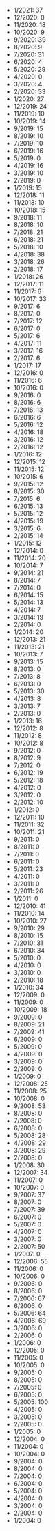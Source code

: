 *  1/2021: 37
*  12/2020: 0
*  11/2020: 18
*  10/2020: 9
*  9/2020: 39
*  8/2020: 9
*  7/2020: 31
*  6/2020: 4
*  5/2020: 29
*  4/2020: 0
*  3/2020: 4
*  2/2020: 33
*  1/2020: 27
*  12/2019: 24
*  11/2019: 10
*  10/2019: 14
*  9/2019: 15
*  8/2019: 10
*  7/2019: 10
*  6/2019: 16
*  5/2019: 0
*  4/2019: 16
*  3/2019: 10
*  2/2019: 0
*  1/2019: 15
*  12/2018: 11
*  11/2018: 10
*  10/2018: 15
*  9/2018: 11
*  8/2018: 10
*  7/2018: 21
*  6/2018: 21
*  5/2018: 10
*  4/2018: 38
*  3/2018: 26
*  2/2018: 17
*  1/2018: 26
*  12/2017: 11
*  11/2017: 6
*  10/2017: 33
*  9/2017: 6
*  8/2017: 0
*  7/2017: 12
*  6/2017: 0
*  5/2017: 6
*  4/2017: 11
*  3/2017: 16
*  2/2017: 6
*  1/2017: 17
*  12/2016: 0
*  11/2016: 6
*  10/2016: 0
*  9/2016: 0
*  8/2016: 6
*  7/2016: 13
*  6/2016: 6
*  5/2016: 12
*  4/2016: 18
*  3/2016: 12
*  2/2016: 12
*  1/2016: 12
*  12/2015: 12
*  11/2015: 12
*  10/2015: 6
*  9/2015: 12
*  8/2015: 30
*  7/2015: 6
*  6/2015: 13
*  5/2015: 12
*  4/2015: 19
*  3/2015: 6
*  2/2015: 14
*  1/2015: 12
*  12/2014: 0
*  11/2014: 20
*  10/2014: 7
*  9/2014: 21
*  8/2014: 7
*  7/2014: 0
*  6/2014: 15
*  5/2014: 13
*  4/2014: 7
*  3/2014: 19
*  2/2014: 0
*  1/2014: 20
*  12/2013: 21
*  11/2013: 21
*  10/2013: 7
*  9/2013: 15
*  8/2013: 0
*  7/2013: 8
*  6/2013: 0
*  5/2013: 30
*  4/2013: 8
*  3/2013: 7
*  2/2013: 0
*  1/2013: 16
*  12/2012: 8
*  11/2012: 8
*  10/2012: 8
*  9/2012: 0
*  8/2012: 9
*  7/2012: 0
*  6/2012: 19
*  5/2012: 18
*  4/2012: 0
*  3/2012: 0
*  2/2012: 10
*  1/2012: 0
*  12/2011: 10
*  11/2011: 32
*  10/2011: 21
*  9/2011: 0
*  8/2011: 0
*  7/2011: 0
*  6/2011: 0
*  5/2011: 23
*  4/2011: 0
*  3/2011: 0
*  2/2011: 26
*  1/2011: 0
*  12/2010: 41
*  11/2010: 14
*  10/2010: 27
*  9/2010: 29
*  8/2010: 15
*  7/2010: 31
*  6/2010: 34
*  5/2010: 0
*  4/2010: 0
*  3/2010: 0
*  2/2010: 18
*  1/2010: 34
*  12/2009: 0
*  11/2009: 0
*  10/2009: 18
*  9/2009: 0
*  8/2009: 21
*  7/2009: 41
*  6/2009: 0
*  5/2009: 0
*  4/2009: 0
*  3/2009: 0
*  2/2009: 0
*  1/2009: 0
*  12/2008: 25
*  11/2008: 25
*  10/2008: 0
*  9/2008: 53
*  8/2008: 0
*  7/2008: 0
*  6/2008: 0
*  5/2008: 28
*  4/2008: 29
*  3/2008: 29
*  2/2008: 0
*  1/2008: 30
*  12/2007: 34
*  11/2007: 0
*  10/2007: 0
*  9/2007: 37
*  8/2007: 0
*  7/2007: 39
*  6/2007: 0
*  5/2007: 0
*  4/2007: 0
*  3/2007: 0
*  2/2007: 50
*  1/2007: 0
*  12/2006: 55
*  11/2006: 0
*  10/2006: 0
*  9/2006: 0
*  8/2006: 0
*  7/2006: 67
*  6/2006: 0
*  5/2006: 64
*  4/2006: 69
*  3/2006: 0
*  2/2006: 0
*  1/2006: 0
*  12/2005: 0
*  11/2005: 0
*  10/2005: 0
*  9/2005: 0
*  8/2005: 0
*  7/2005: 0
*  6/2005: 0
*  5/2005: 100
*  4/2005: 0
*  3/2005: 0
*  2/2005: 0
*  1/2005: 0
*  12/2004: 0
*  11/2004: 0
*  10/2004: 0
*  9/2004: 0
*  8/2004: 0
*  7/2004: 0
*  6/2004: 0
*  5/2004: 0
*  4/2004: 0
*  3/2004: 0
*  2/2004: 0
*  1/2004: 0